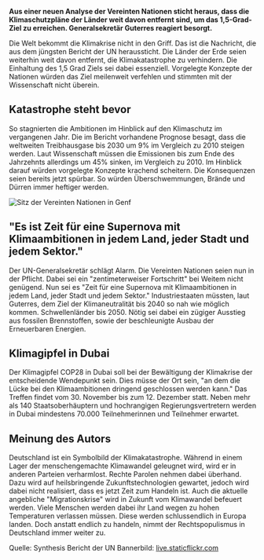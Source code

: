 **Aus einer neuen Analyse der Vereinten Nationen sticht heraus, dass die Klimaschutzpläne der Länder weit davon entfernt sind, um das 1,5-Grad-Ziel zu erreichen. Generalsekretär Guterres reagiert besorgt.**


Die Welt bekommt die Klimakrise nicht in den Griff. Das ist die Nachricht, die aus dem jüngsten Bericht der UN heraussticht. Die Länder der Erde seien weiterhin weit davon entfernt, die Klimakatastrophe zu verhindern. Die Einhaltung des 1,5 Grad Ziels sei dabei essenziell. Vorgelegte Konzepte der Nationen würden das Ziel meilenweit verfehlen und stimmten mit der Wissenschaft nicht überein.


## Katastrophe steht bevor

So stagnierten die Ambitionen im Hinblick auf den Klimaschutz im vergangenen Jahr. Die im Bericht vorhandene Prognose besagt, dass die weltweiten Treibhausgase bis 2030 um 9% im Vergleich zu 2010 steigen werden. Laut Wissenschaft müssen die Emissionen bis zum Ende des Jahrzehnts allerdings um 45% sinken, im Vergleich zu 2010. Im Hinblick darauf würden vorgelegte Konzepte krachend scheitern. Die Konsequenzen seien bereits jetzt spürbar. So würden Überschwemmungen, Brände und Dürren immer heftiger werden.

![Sitz der Vereinten Nationen in Genf](https://bilder.deutschlandfunk.de/07/37/2f/d1/07372fd1-a800-46f4-b711-62b6f59a2bf4/uno-genf-100-1920x1080.jpg?t=1684245653138)

## "Es ist Zeit für eine Supernova mit Klimaambitionen in jedem Land, jeder Stadt und jedem Sektor."

Der UN-Generalsekretär schlägt Alarm. Die Vereinten Nationen seien nun in der Pflicht. Dabei sei ein "zentimeterweiser Fortschritt" bei Weitem nicht genügend. Nun sei es "Zeit für eine Supernova mit Klimaambitionen in jedem Land, jeder Stadt und jedem Sektor." Industriestaaten müssten, laut Guterres, dem Ziel der Klimaneutralität bis 2040 so nah wie möglich kommen. Schwellenländer bis 2050. Nötig sei dabei ein zügiger Ausstieg aus fossilen Brennstoffen, sowie der beschleunigte Ausbau der Erneuerbaren Energien.

## Klimagipfel in Dubai

Der Klimagipfel COP28 in Dubai soll bei der Bewältigung der Klimakrise der entscheidende Wendepunkt sein. Dies müsse der Ort sein, "an dem die Lücke bei den Klimaambitionen dringend geschlossen werden kann." Das Treffen findet vom 30. November bis zum 12. Dezember statt. Neben mehr als 140 Staatsoberhäuptern und hochrangigen Regierungsvertretern werden in Dubai mindestens 70.000 Teilnehmerinnen und Teilnehmer erwartet.

## Meinung des Autors

Deutschland ist ein Symbolbild der Klimakatastrophe. Während in einem Lager der menschengemachte Klimawandel geleugnet wird, wird er in anderen Parteien verharmlost. Rechte Parolen nehmen dabei überhand. Dazu wird auf heilsbringende Zukunftstechnologien gewartet, jedoch wird dabei nicht realisiert, dass es jetzt Zeit zum Handeln ist. Auch die aktuelle angebliche "Migrationskrise" wird in Zukunft vom Klimawandel befeuert werden. Viele Menschen werden dabei ihr Land wegen zu hohen Temperaturen verlassen müssen. Diese werden schlussendlich in Europa landen. Doch anstatt endlich zu handeln, nimmt der Rechtspopulismus in Deutschland immer weiter zu.

Quelle: Synthesis Bericht der UN
Bannerbild: [live.staticflickr.com](https://live.staticflickr.com/8162/7704334292_9141528c8a_b.jpg)
